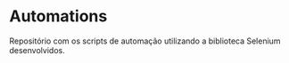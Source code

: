 # Automations

Repositório com os scripts de automação utilizando a biblioteca Selenium desenvolvidos.
